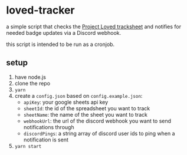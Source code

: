 # loved-tracker

a simple script that checks the [Project Loved tracksheet](https://docs.google.com/spreadsheets/d/117NbjqU9tBmJlv5iO3KuCJ9nVWmpcV-r94BziYX5TN0/edit?gid=2090615747#gid=2090615747) and notifies for needed badge updates via a Discord webhook.

this script is intended to be run as a cronjob.

## setup

1. have node.js
2. clone the repo
3. `yarn`
4. create a `config.json` based on `config.example.json`:
   - `apiKey`: your google sheets api key
   - `sheetId`: the id of the spreadsheet you want to track
   - `sheetName`: the name of the sheet you want to track
   - `webhookUrl`: the url of the discord webhook you want to send notifications through
   - `discordPings`: a string array of discord user ids to ping when a notification is sent
5. `yarn start`
